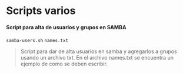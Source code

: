 <h1>Scripts varios</h1>
<h4>Script para alta de usuarios y grupos en SAMBA</h4>

```samba-users.sh```
```names.txt```

>Script para dar de alta usuarios en samba y agregarlos a grupos usando un archivo txt.
En el archivo names.txt se encuentra un ejemplo de como se deben escribir.
